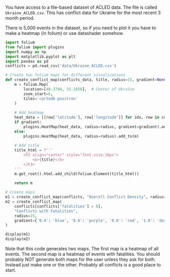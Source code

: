 You have access to a file-based dataset of ACLED data. The file is called `Ukraine_ACLED.csv`. This has conflict data for Ukraine for the most recent 3 month period.

There is 5,000 events in the dataset, so if you need to plot it you have to make a heatmap (in folium) or use datashader somehow.

```python
import folium
from folium import plugins
import numpy as np
import matplotlib.pyplot as plt
import pandas as pd
conflicts = pd.read_csv('data/Ukraine_ACLED.csv')

# Create two folium maps for different visualizations
def create_conflict_map(conflicts_data, title, radius=15, gradient=None):
    m = folium.Map(
        location=[48.3794, 31.1656],  # Center of Ukraine
        zoom_start=6,
        tiles='cartodb positron'
    )
    
    # Add heatmap
    heat_data = [[row['latitude'], row['longitude']] for idx, row in conflicts_data.iterrows()]
    if gradient:
        plugins.HeatMap(heat_data, radius=radius, gradient=gradient).add_to(m)
    else:
        plugins.HeatMap(heat_data, radius=radius).add_to(m)
    
    # Add title
    title_html = f'''
        <h3 align="center" style="font-size:16px">
            <b>{title}</b>
        </h3>
    '''
    m.get_root().html.add_child(folium.Element(title_html))
    
    return m

# Create maps
m1 = create_conflict_map(conflicts, "Overall Conflict Density", radius=20)
m2 = create_conflict_map(
    conflicts[conflicts['fatalities'] > 0], 
    "Conflicts with Fatalities",
    radius=25,
    gradient={'0.4': 'blue', '0.6': 'purple', '0.8': 'red', '1.0': 'darkred'}
)

display(m1)
display(m2)
```

Note that this code generates two maps. The first map is a heatmap of all events. The second map is a heatmap of events with fatalities. You should probably NOT generate both maps for the user unless they ask for both. Instead just make one or the other. Probably all conflicts is a good place to start.